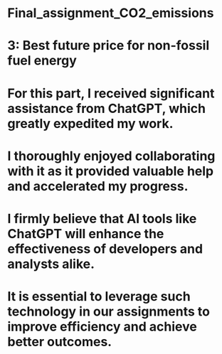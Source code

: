 # Final_assignment_CO2_emissions

# 3: Best future price for non-fossil fuel energy
# For this part, I received significant assistance from ChatGPT, which greatly expedited my work.
# I thoroughly enjoyed collaborating with it as it provided valuable help and accelerated my progress.
# I firmly believe that AI tools like ChatGPT will enhance the effectiveness of developers and analysts alike. 
# It is essential to leverage such technology in our assignments to improve efficiency and achieve better outcomes.
